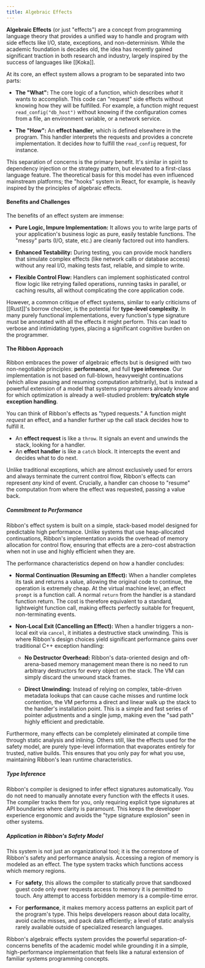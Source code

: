 ```yaml
---
title: Algebraic Effects
---
```


**Algebraic Effects** (or just "effects") are a concept from programming language
theory that provides a unified way to handle and program with side effects like
I/O, state, exceptions, and non-determinism. While the academic foundation is
decades old, the idea has recently gained significant traction in both research
and industry, largely inspired by the success of languages like [[Koka]].

At its core, an effect system allows a program to be separated into two parts:

- **The "What":** The core logic of a function, which describes *what* it wants
   to accomplish. This code can "request" side effects without knowing how they
   will be fulfilled. For example, a function might request
   `read_config("db_host")` without knowing if the configuration comes from a
   file, an environment variable, or a network service.

- **The "How":** An **effect handler**, which is defined elsewhere in the
   program. This handler interprets the requests and provides a concrete
   implementation. It decides *how* to fulfill the `read_config` request, for
   instance.

This separation of concerns is the primary benefit. It's similar in spirit to
dependency injection or the strategy pattern, but elevated to a first-class
language feature. The theoretical basis for this model has even influenced
mainstream platforms; the "hooks" system in React, for example, is heavily
inspired by the principles of algebraic effects.

#### Benefits and Challenges

The benefits of an effect system are immense:

- **Pure Logic, Impure Implementation:** It allows you to write large parts of
    your application's business logic as pure, easily testable functions. The
    "messy" parts (I/O, state, etc.) are cleanly factored out into handlers.

- **Enhanced Testability:** During testing, you can provide mock handlers that
    simulate complex effects (like network calls or database access) without any
    real I/O, making tests fast, reliable, and simple to write.

- **Flexible Control Flow:** Handlers can implement sophisticated control flow
    logic like retrying failed operations, running tasks in parallel, or caching
    results, all without complicating the core application code.

However, a common critique of effect systems, similar to early criticisms of
[[Rust]]'s borrow checker, is the potential for **type-level complexity**. In
many purely functional implementations, every function's type signature must be
annotated with all the effects it might perform. This can lead to verbose and
intimidating types, placing a significant cognitive burden on the programmer.

#### The Ribbon Approach

Ribbon embraces the power of algebraic effects but is designed with two
non-negotiable principles: **performance**, and full **type inference**. Our
implementation is not based on full-blown, heavyweight continuations (which
allow pausing and resuming computation arbitrarily), but is instead a powerful
extension of a model that systems programmers already know and for which
optimization is already a well-studied problem: **try/catch style exception handling**.

You can think of Ribbon's effects as "typed requests." A function might
*request* an effect, and a handler further up the call stack decides how to
fulfill it.

- An **effect request** is like a `throw`. It signals an event and unwinds the
  stack, looking for a handler.
- An **effect handler** is like a `catch` block. It intercepts the event and
  decides what to do next.

Unlike traditional exceptions, which are almost exclusively used for errors and
always terminate the current control flow, Ribbon's effects can represent *any*
kind of event. Crucially, a handler can choose to "resume" the computation from
where the effect was requested, passing a value back.

##### Commitment to Performance

Ribbon's effect system is built on a simple, stack-based model designed for
predictable high performance. Unlike systems that use heap-allocated
continuations, Ribbon's implementation avoids the overhead of memory allocation
for control flow, ensuring that effects are a zero-cost abstraction when not in
use and highly efficient when they are.

The performance characteristics depend on how a handler concludes:

- **Normal Continuation (Resuming an Effect):** When a handler completes its
  task and returns a value, allowing the original code to continue, the
  operation is extremely cheap. At the virtual machine level, an effect `prompt`
  is a function call. A normal `return` from the handler is a standard function
  return. The cost is therefore equivalent to a standard, lightweight function
  call, making effects perfectly suitable for frequent, non-terminating events.

- **Non-Local Exit (Cancelling an Effect):** When a handler triggers a non-local
  exit via `cancel`, it initiates a destructive stack unwinding. This is where
  Ribbon's design choices yield significant performance gains over traditional
  C++ exception handling:

    - **No Destructor Overhead:** Ribbon's data-oriented design and
      oft-arena-based memory management mean there is no need to run arbitrary
      destructors for every object on the stack. The VM can simply discard the
      unwound stack frames.
      
    - **Direct Unwinding:** Instead of relying on complex, table-driven metadata
      lookups that can cause cache misses and runtime lock contention, the VM
      performs a direct and linear walk up the stack to the handler's
      installation point. This is a simple and fast series of pointer
      adjustments and a single jump, making even the "sad path" highly efficient
      and predictable.

Furthermore, many effects can be completely eliminated at compile time through
static analysis and inlining. Others still, like the effects used for the safety
model, are purely type-level information that evaporates entirely for trusted,
native builds. This ensures that you only pay for what you use, maintaining
Ribbon's lean runtime characteristics.

##### Type Inference

Ribbon's compiler is designed to infer effect signatures automatically. You do
not need to manually annotate every function with the effects it uses. The
compiler tracks them for you, only requiring explicit type signatures at API
boundaries where clarity is paramount. This keeps the developer experience
ergonomic and avoids the "type signature explosion" seen in other systems.

##### Application in Ribbon's Safety Model

This system is not just an organizational tool; it is the cornerstone of
Ribbon's safety and performance analysis. Accessing a region of memory is
modeled as an effect. The type system tracks which functions access which memory
regions.

- For **safety**, this allows the compiler to statically prove that sandboxed
  guest code only ever requests access to memory it is permitted to touch. Any
  attempt to access forbidden memory is a compile-time error.

- For **performance**, it makes memory access patterns an explicit part of the
  program's type. This helps developers reason about data locality, avoid cache
  misses, and pack data efficiently; a level of static analysis rarely available
  outside of specialized research languages.

Ribbon's algebraic effects system provides the powerful separation-of-concerns
benefits of the academic model while grounding it in a simple, high-performance
implementation that feels like a natural extension of familiar systems
programming concepts.